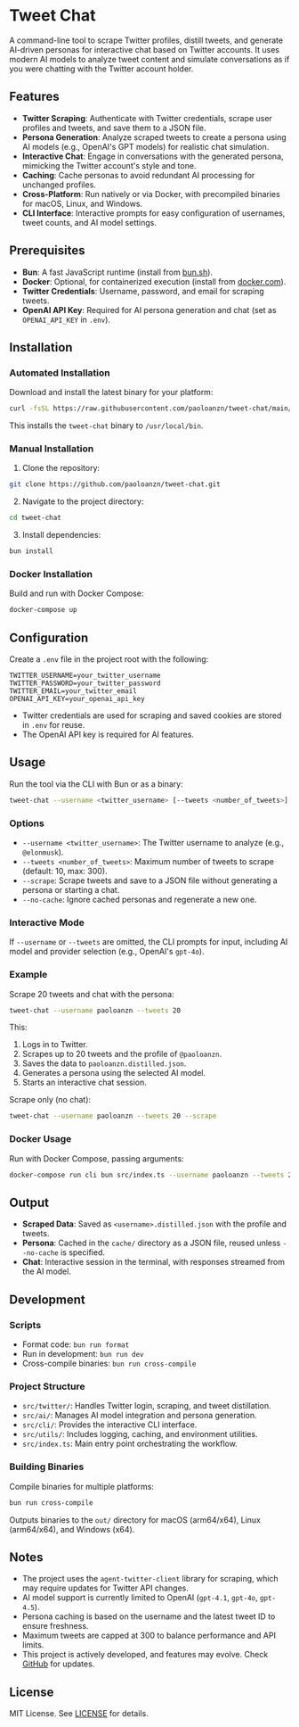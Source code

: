 # Tweet Chat

A command-line tool to scrape Twitter profiles, distill tweets, and generate AI-driven personas for interactive chat based on Twitter accounts. It uses modern AI models to analyze tweet content and simulate conversations as if you were chatting with the Twitter account holder.

## Features

- **Twitter Scraping**: Authenticate with Twitter credentials, scrape user profiles and tweets, and save them to a JSON file.
- **Persona Generation**: Analyze scraped tweets to create a persona using AI models (e.g., OpenAI's GPT models) for realistic chat simulation.
- **Interactive Chat**: Engage in conversations with the generated persona, mimicking the Twitter account's style and tone.
- **Caching**: Cache personas to avoid redundant AI processing for unchanged profiles.
- **Cross-Platform**: Run natively or via Docker, with precompiled binaries for macOS, Linux, and Windows.
- **CLI Interface**: Interactive prompts for easy configuration of usernames, tweet counts, and AI model settings.

## Prerequisites

- **Bun**: A fast JavaScript runtime (install from [bun.sh](https://bun.sh/)).
- **Docker**: Optional, for containerized execution (install from [docker.com](https://www.docker.com/)).
- **Twitter Credentials**: Username, password, and email for scraping tweets.
- **OpenAI API Key**: Required for AI persona generation and chat (set as `OPENAI_API_KEY` in `.env`).

## Installation

### Automated Installation

Download and install the latest binary for your platform:

```bash
curl -fsSL https://raw.githubusercontent.com/paoloanzn/tweet-chat/main/install.sh | bash
```

This installs the `tweet-chat` binary to `/usr/local/bin`.

### Manual Installation

1. Clone the repository:

```bash
git clone https://github.com/paoloanzn/tweet-chat.git
```

2. Navigate to the project directory:

```bash
cd tweet-chat 
```

3. Install dependencies:

```bash
bun install
```

### Docker Installation

Build and run with Docker Compose:

```bash
docker-compose up
```

## Configuration

Create a `.env` file in the project root with the following:

```
TWITTER_USERNAME=your_twitter_username
TWITTER_PASSWORD=your_twitter_password
TWITTER_EMAIL=your_twitter_email
OPENAI_API_KEY=your_openai_api_key
```

- Twitter credentials are used for scraping and saved cookies are stored in `.env` for reuse.
- The OpenAI API key is required for AI features.

## Usage

Run the tool via the CLI with Bun or as a binary:

```bash
tweet-chat --username <twitter_username> [--tweets <number_of_tweets>] [--scrape] [--no-cache]
```

### Options

- `--username <twitter_username>`: The Twitter username to analyze (e.g., `@elonmusk`).
- `--tweets <number_of_tweets>`: Maximum number of tweets to scrape (default: 10, max: 300).
- `--scrape`: Scrape tweets and save to a JSON file without generating a persona or starting a chat.
- `--no-cache`: Ignore cached personas and regenerate a new one.

### Interactive Mode

If `--username` or `--tweets` are omitted, the CLI prompts for input, including AI model and provider selection (e.g., OpenAI's `gpt-4o`).

### Example

Scrape 20 tweets and chat with the persona:

```bash
tweet-chat --username paoloanzn --tweets 20
```

This:
1. Logs in to Twitter.
2. Scrapes up to 20 tweets and the profile of `@paoloanzn`.
3. Saves the data to `paoloanzn.distilled.json`.
4. Generates a persona using the selected AI model.
5. Starts an interactive chat session.

Scrape only (no chat):

```bash
tweet-chat --username paoloanzn --tweets 20 --scrape
```

### Docker Usage

Run with Docker Compose, passing arguments:

```bash
docker-compose run cli bun src/index.ts --username paoloanzn --tweets 20
```

## Output

- **Scraped Data**: Saved as `<username>.distilled.json` with the profile and tweets.
- **Persona**: Cached in the `cache/` directory as a JSON file, reused unless `--no-cache` is specified.
- **Chat**: Interactive session in the terminal, with responses streamed from the AI model.

## Development

### Scripts

- Format code: `bun run format`
- Run in development: `bun run dev`
- Cross-compile binaries: `bun run cross-compile`

### Project Structure

- `src/twitter/`: Handles Twitter login, scraping, and tweet distillation.
- `src/ai/`: Manages AI model integration and persona generation.
- `src/cli/`: Provides the interactive CLI interface.
- `src/utils/`: Includes logging, caching, and environment utilities.
- `src/index.ts`: Main entry point orchestrating the workflow.

### Building Binaries

Compile binaries for multiple platforms:

```bash
bun run cross-compile
```

Outputs binaries to the `out/` directory for macOS (arm64/x64), Linux (arm64/x64), and Windows (x64).

## Notes

- The project uses the `agent-twitter-client` library for scraping, which may require updates for Twitter API changes.
- AI model support is currently limited to OpenAI (`gpt-4.1`, `gpt-4o`, `gpt-4.5`).
- Persona caching is based on the username and the latest tweet ID to ensure freshness.
- Maximum tweets are capped at 300 to balance performance and API limits.
- This project is actively developed, and features may evolve. Check [GitHub](https://github.com/paoloanzn/tweet-chat) for updates.

## License

MIT License. See [LICENSE](LICENSE) for details.